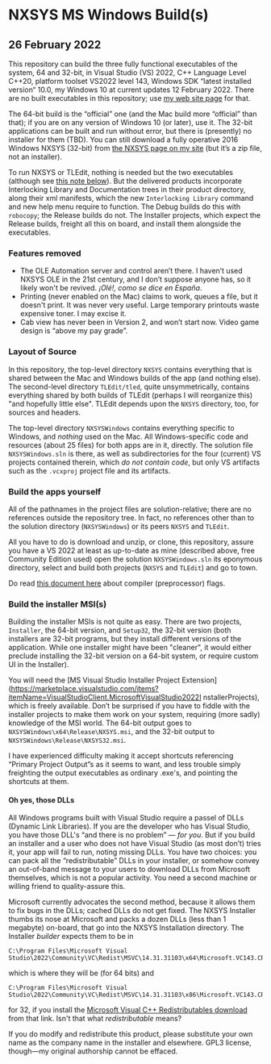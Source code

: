 # NXSYS MS Windows Build(s)
## 26 February 2022

This repository can build the three fully functional executables of the system, 64 and 32-bit, in Visual Studio (VS) 2022, C++ Language Level C++20, platform toolset VS2022 level 143, Windows SDK “latest installed version“ 10.0, my Windows 10 at current updates 12 February 2022.  There are no built executables in this repository; use [my web site page](https://BernardGreenberg.com/Subway) for that.

The 64-bit build is the “official” one (and the Mac build more “official” than that); if you are on any version of Windows 10 (or later), use it.  The 32-bit applications can be built and run without error, but there is (presently) no installer for them (TBD). You can still download a fully operative 2016 Windows NXSYS (32-bit) from [the NXSYS page on my site](https://BernardGreenberg.com/Subway) (but it’s  a zip file, not an installer).

To run NXSYS or TLEdit, nothing is needed but the two executables (although see [this note below](#dlls)). But the delivered products incorporate Interlocking Library and Documentation trees in their product directory, along their xml manifests, which the new `Interlocking Library` command and new help menu require to function.  The Debug builds do this with `robocopy`; the Release builds do not.  The Installer projects, which expect the Release builds, freight all this on board, and install them alongside the executables.

### Features removed

- The OLE Automation server and control aren’t there.  I haven’t used NXSYS OLE in the 21st century, and I don’t suppose anyone has, so it likely won't be revived.  *¡Olé!, como se dice en España*.
- Printing (never enabled on the Mac) claims to work, queues a file, but it doesn't print.  It was never very useful.  Large temporary printouts waste expensive toner. I may excise it.
- Cab view has never been in Version 2, and won’t start now.  Video game design is “above my pay grade”.

### Layout of Source

In this repository, the top-level directory `NXSYS` contains everything that is shared between the Mac and Windows builds of the app (and nothing else).  The second-level directory `TLEdit/tled`, quite unsymmetrically, contains everything shared by both builds of TLEdit (perhaps I will reorganize this) "and hopefully little else".  TLEdit depends upon the `NXSYS` directory, too, for sources and headers.

The top-level directory `NXSYSWindows` contains everything specific to Windows, and *nothing* used on the Mac.  All Windows-specific code and resources (about 25 files) for both apps are in it, directly.  The solution file `NXSYSWindows.sln` is there, as well as subdirectories for the four (current) VS projects contained therein, which *do not contain code*, but only VS artifacts such as the `.vcxproj` project file and its artifacts.


### Build the apps yourself


All of the pathnames in the project files are solution-relative; there are no references outside the repository tree. In fact, no references other than to the solution directory (`NXSYSWindows`) or its peers `NXSYS` and `TLEdit`.

All you have to do is download and unzip, or clone, this repository, assure you have a VS 2022 at least as up-to-date as mine (described above, free Community Edition used) open the solution `NXSYSWindows.sln` its eponymous directory, select and build both projects (`NXSYS` and `TLEdit`) and go to town.

Do read [this document here](https://github.com/BernardGreenberg/NXSYS/blob/master/NXSYSWindows/CompilerFlags.md) about compiler (preprocessor) flags.

### Build the installer MSI(s)

Building the installer MSIs is not quite as easy.  There are two projects, `Installer`, the 64-bit version, and `Setup32`, the 32-bit version (both installers are 32-bit programs, but they install different versions of the application.  While one installer might have been "cleaner", it would either preclude installing the 32-bit version on a 64-bit system, or require custom UI in the Installer).

You will need the [MS Visual Studio Installer Project Extension](https://marketplace.visualstudio.com/items?itemName=VisualStudioClient.MicrosoftVisualStudio2022I nstallerProjects), which is freely available. Don’t be surprised if you have to fiddle with the installer projects to make them work on your system, requiring (more sadly) knowledge of the MSI world.  The 64-bit output goes to `NXSYSWindows\x64\Release\NXSYS.msi`, and the 32-bit output to `NXSYSWindows\Release\NXSYS32.msi`.

I have experienced difficulty making it accept shortcuts referencing “Primary Project Output”s as it seems to want, and less trouble simply freighting the output executables as ordinary .exe's, and pointing the shortcuts at them.

#### Oh yes, those DLLs
<a id="dlls"></a>

All Windows programs built with Visual Studio require a passel of DLLs (Dynamic Link Libraries).  If you are the developer who has Visual Studio, you have those DLL's “and there is no problem” — *for you*. But if you build an installer and a user who does not have Visual Studio (as most don’t) tries it, your app will fail to run, noting missing DLLs.  You have two choices: you can pack all the “redistributable” DLLs in your installer, or somehow convey an out-of-band message to your users to download DLLs from Microsoft themselves, which is not a popular activity. You need a second machine or willing friend to quality-assure this.

Microsoft currently advocates the second method, because it allows them to fix bugs in the DLLs; cached DLLs do not get fixed.  The NXSYS Installer thumbs its nose at Microsoft and packs a dozen DLLs (less than 1 megabyte) on-board, that go into the NXSYS Installation directory. The Installer *builder* expects them to be in
~~~
C:\Program Files\Microsoft Visual Studio\2022\Community\VC\Redist\MSVC\14.31.31103\x64\Microsoft.VC143.CRT\*.dll
~~~
which is where they will be (for 64 bits) and
~~~
C:\Program Files\Microsoft Visual Studio\2022\Community\VC\Redist\MSVC\14.31.31103\x86\Microsoft.VC143.CRT\*.dll
~~~
for 32, if you install the [Microsoft Visual C++ Redistributables download](https://docs.microsoft.com/en-us/cpp/windows/latest-supported-vc-redist?view=msvc-170) from that link. Isn't that what *redistributable* means?

If you do modify and redistribute this product, please substitute your own name as the company name in the installer and elsewhere.  GPL3 license, though—my original authorship cannot be effaced.

